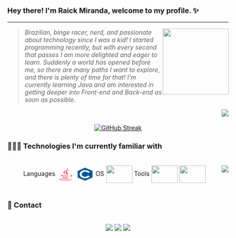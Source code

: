 ### Hey there! I'm Raick Miranda, welcome to my profile. ✨

<div>
  <hr>
  <img align="right" height="150" width="150" src="https://i.imgur.com/FXfoL7H.png">

  > _Brazilian, binge racer, nerd, and passionate about technology since I was a kid! I started programming recently,
  but with every second that passes I am more delighted and eager to learn. Suddenly a world has opened before me, so
  there are many paths I want to explore, and there is plenty of time for that! I'm currently learning Java and am
  interested in getting deeper into Front-end and Back-end as soon as possible._
  </div>
  <div align="right">
  
  ![](https://komarev.com/ghpvc/?username=Juunaz-for-real&label=Views&color=116262)
  
  </div>

<div align="center">

  [![GitHub
  Streak](https://github-readme-streak-stats.herokuapp.com?user=Juunaz-for-real&theme=gotham&hide_border=true&date_format=M%20j%5B%2C%20Y%5D)](https://linktr.ee/raickmiranda)
  
</div>

### 🧑🏻‍💻 Technologies I'm currently familiar with
<br>
  <img align="right" height="100em" src="https://github-readme-stats.vercel.app/api/top-langs/?username=Juunaz-for-real&langs_count=8&theme=gotham&count_private=true&exclude_repo=Projeto-Zimmie&hide_border=true"/>
  
<div align="center">
  Languages <img align="center" height="30" width="40"
    src="https://raw.githubusercontent.com/devicons/devicon/master/icons/java/java-plain.svg"> <img align="center"
    height="30" width="40" src="https://raw.githubusercontent.com/devicons/devicon/master/icons/c/c-plain.svg"> OS <img
    align="center" height="40" width="60"
    src="https://cdn.jsdelivr.net/gh/devicons/devicon/icons/windows8/windows8-original.svg" /> Tools <img align="center"
    height="40" width="60" src="https://cdn.jsdelivr.net/gh/devicons/devicon/icons/github/github-original.svg" /> <img
    align="center" height="40" width="60"
    src="https://cdn.jsdelivr.net/gh/devicons/devicon/icons/vscode/vscode-original.svg" />
    
</div>
<br>

### 📧 Contact
<br>
<div align="center">
  <a href="https://www.linkedin.com/in/raickmiranda/" target="_blank"><img
      src="https://img.shields.io/badge/-LinkedIn-%230077B5?style=for-the-badge&logo=linkedin&logoColor=white"
      target="_blank"></a>
  <a href="https://instagram.com/raickmiranda" target="_blank"><img
      src="https://img.shields.io/badge/-Instagram-%23E4405F?style=for-the-badge&logo=instagram&logoColor=white"
      target="_blank"></a>
  <a href="mailto:mirandaraick@gmail.com"><img
      src="https://img.shields.io/badge/-Gmail-%23333?style=for-the-badge&logo=gmail&logoColor=white"
      target="_blank"></a>
  <br>
</div>

